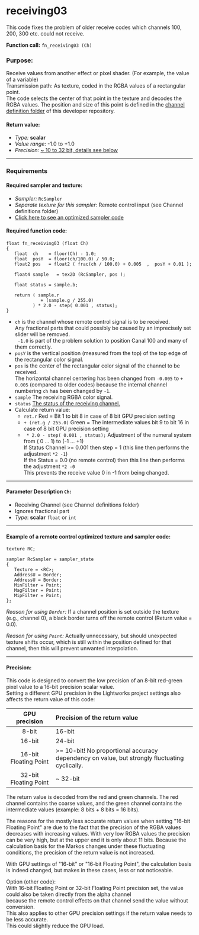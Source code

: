 # receiving03

This code fixes the problem of older receive codes which channels 100, 200, 300 etc. could not receive.

**Function call:** `fn_receiving03 (Ch)`  

### Purpose:  
Receive values from another effect or pixel shader. (For example, the value of a variable)  
Transmission path: As texture, coded in the RGBA values of a rectangular point.  
The code selects the center of that point in the texture and decodes the RGBA values.
The position and size of this point is defined in the [channel definition folder](../Channel_definitions/Channel_assignment.md) of this developer repository.

#### Return value:
   - *Type:* **scalar**
   - *Value range*: -1.0 to +1.0
   - *Precision:* [~ 10 to 32 bit, details see below](#precision)

---

### Requirements

#### Required sampler and texture:
   - *Sampler:* `RcSampler`
   - *Separate texture for this sampler:*  Remote control input (see Channel definitions folder)
   - [Click here to see an optimized sampler code](#example-of-a-remote-control-optimized-texture-and-sampler-code)

#### Required function code:
```Code
float fn_receiving03 (float Ch)
{
   float  ch    = floor(Ch) - 1.0;
   float  posY  = floor(ch/100.0) / 50.0;
   float2 pos   = float2 ( frac(ch / 100.0) + 0.005  ,  posY + 0.01 );
  
   float4 sample   = tex2D (RcSampler, pos );

   float status = sample.b;

   return ( sample.r
             + (sample.g / 255.0)
          ) * 2.0 - step( 0.001 , status);
}
```
* `ch` is the channel whose remote control signal is to be received.  
     Any fractional parts that could possibly be caused by an imprecisely set slider will be removed.  
     ` -1.0` is part of the problem solution to position Canal 100 and many of them correctly.
* `posY` is the vertical position (measured from the top) of the top edge of the rectangular color signal.  
* `pos` is the center of the rectangular color signal of the channel to be received.  
        The horizontal channel centering has been changed from `-0.005` to `+ 0.005` (compared to older codes) 
        because the internal channel numbering `ch` has been changed by `-1`.
* `sample` The receiving RGBA color signal.  
* `status` [The status of the receiving channel.](../Channel_definitions/Channel_assignment.md#blue-color-channel-status-messages)
* Calculate return value:
   *  `ret.r` Red = Bit 1 to bit 8 in case of 8 bit GPU precision setting  
   *  `+ (ret.g / 255.0)` Green = The intermediate values bit 9 to bit 16 in case of 8 bit GPU precision setting
   *  ` * 2.0 - step( 0.001 , status);`
      Adjustment of the numeral system from  ( 0 ... 1) to (-1 ... +1)  
      If Status Channel >= 0.001 then step = 1 (this line then performs the adjustment `*2 -1`)  
      If the Status = 0.0 (no remote control) then this line then performs the adjustment `*2 -0`  
      This prevents the receive value 0 in -1 from being changed.  


---

#### Parameter Description `Ch`:
  - Receiving Channel (see Channel definitions folder)
  - Ignores fractional part
  - *Type*: **scalar** `float` or `int`  
  
---
  
  
#### Example of a remote control optimized texture and sampler code:

```` Code
texture RC;

sampler RcSampler = sampler_state
{
   Texture = <RC>;
   AddressU = Border;
   AddressU = Border;
   MinFilter = Point;
   MagFilter = Point;
   MipFilter = Point;
};
````
*Reason for using `Border`:* If a channel position is set outside the texture (e.g., channel 0), a black border turns off the remote control (Return value = 0.0).

*Reason for using `Point`:*  Actually unnecessary, but should unexpected texture shifts occur, which is still within the position defined for that channel, then this will prevent unwanted interpolation.

  
---
  
  
#### Precision:

This code is designed to convert the low precision of an 8-bit red-green pixel value to a 16-bit precision scalar value.  
Setting a different GPU precision in the Lightworks project settings also affects the return value of this code:  
  
| GPU precision          | Precision of the return value                                   |
| :--------------------: | :------------------------------------------------------------------------------------------------ |
|8-bit                   |        16-bit                                                                                     |
|16-bit                  |        24-bit                                                                                     |
|16-bit Floating Point   |     >= 10-bit!  No proportional accuracy dependency on value, but strongly fluctuating cyclically.|
|32-bit Floating Point   |      ~ 32-bit                                                                                     |

The return value is decoded from the red and green channels.
The red channel contains the coarse values, and the green channel contains the intermediate values (example: 8 bits + 8 bits = 16 bits).  

The reasons for the mostly less accurate return values when setting "16-bit Floating Point"
are due to the fact that the precision of the RGBA values decreases with increasing values. 
With very low RGBA values the precision can be very high, but at the upper end it is only about 11 bits.
Because the calculation basis for the Markos changes under these fluctuating conditions, the precision of the return value is not increased.  

With GPU settings of "16-bit" or "16-bit Floating Point", the calculation basis is indeed changed, but makes in these cases, less or not noticeable.  

Option (other code):  
With 16-bit Floating Point or 32-bit Floating Point precision set, the value could also be taken directly from the alpha channel  
because the remote control effects on that channel send the value without conversion.  
This also applies to other GPU precision settings if the return value needs to be less accurate.  
This could slightly reduce the GPU load.

